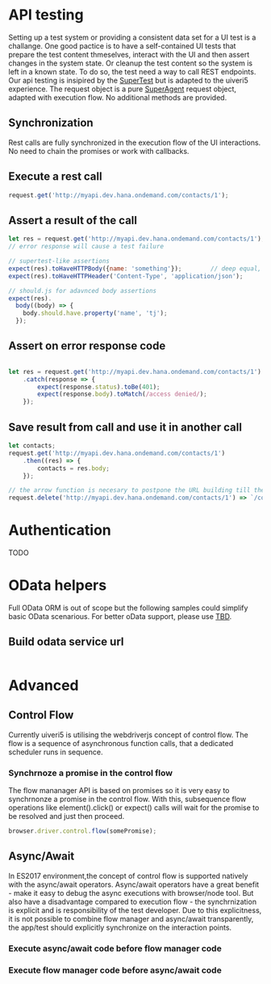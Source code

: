 # API testing
Setting up a test system or providing a consistent data set for a UI test is a challange. One good pactice is to have a self-contained UI tests that prepare the test content thmeselves, interact with the UI and then assert changes in the system state. Or cleanup the test content so the system is left in a known state.
To do so, the test need a way to call REST endpoints. Our api testing is insipired by the [SuperTest](https://github.com/visionmedia/supertest) but is adapted to the uiveri5 experience. The request object is a pure [SuperAgent](https://github.com/visionmedia/superagent) request object, adapted with execution flow. No additional methods are provided.

## Synchronization
Rest calls are fully synchronized in the execution flow of the UI interactions. No need to chain the promises or work with callbacks.

## Execute a rest call
```javascript
request.get('http://myapi.dev.hana.ondemand.com/contacts/1');
```

## Assert a result of the call
```javascript
let res = request.get('http://myapi.dev.hana.ondemand.com/contacts/1');
// error response will cause a test failure

// supertest-like assertions
expect(res).toHaveHTTPBody({name: 'something'});        // deep equal, string equal, regexp
expect(res).toHaveHTTPHeader('Content-Type', 'application/json');

// should.js for adavnced body assertions
expect(res).
  body((body) => {
    body.should.have.property('name', 'tj');
  });
```

## Assert on error response code
```javascript

let res = request.get('http://myapi.dev.hana.ondemand.com/contacts/1')
    .catch(response => {
        expect(response.status).toBe(401);
        expect(response.body).toMatch(/access denied/);
    });
```

## Save result from call and use it in another call
```javascript
let contacts;
request.get('http://myapi.dev.hana.ondemand.com/contacts/1')
    .then((res) => {
        contacts = res.body;
    });

// the arrow function is necesary to postpone the URL building till the actual execution time
request.delete('http://myapi.dev.hana.ondemand.com/contacts/1') => `/contacts/{contacts[0].id}`);
```

# Authentication
TODO

# OData helpers
Full OData ORM is out of scope but the following samples could simplify basic OData scenarious. For better oData support, please use [TBD]().

## Build odata service url
```javascript
```

# Advanced

## Control Flow
Currently uiveri5 is utilising the webdriverjs concept of control flow. The flow is a sequence of asynchronous function calls, that a dedicated scheduler runs in sequence.

### Synchrnoze a promise in the control flow
The flow mananager API is based on promises so it is very easy to synchrnonze a promise in the control flow. With this, subsequence flow operations like element().click() or expect() calls will wait for the promise to be resolved and just then proceed.

````javascript
browser.driver.control.flow(somePromise);
````

## Async/Await
 In ES2017 environment,the concept of control flow is supported natively with the async/await operators. Async/await operators have a great benefit - make it easy to debug the async executions with browser/node tool. But also have a disadvantage compared to execution flow - the synchrnization is explicit and is responsibility of the test developer. Due to this explicitness, it is not possible to combine flow manager and async/await transparently, the app/test should explicitly synchronize on the interaction points.

### Execute async/await code before flow manager code

### Execute flow manager code before async/await code
